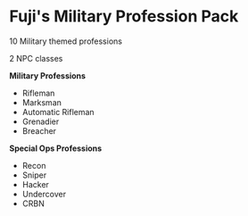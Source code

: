 # Fuji's Military Profession Pack

10 Military themed professions

2 NPC classes

**Military Professions**
 - Rifleman
 - Marksman
 - Automatic Rifleman
 - Grenadier
 - Breacher

**Special Ops Professions**
 - Recon
 - Sniper
 - Hacker
 - Undercover
 - CRBN
